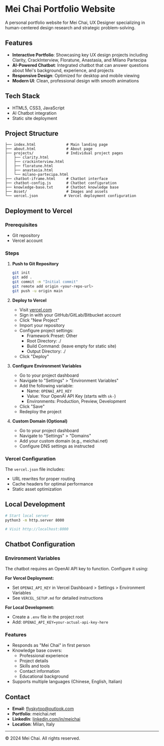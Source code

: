 # Mei Chai Portfolio Website

A personal portfolio website for Mei Chai, UX Designer specializing in human-centered design research and strategic problem-solving.

## Features

- **Interactive Portfolio**: Showcasing key UX design projects including Clarity, CrackInterview, Floratune, Anastasia, and Milano Partecipa
- **AI-Powered Chatbot**: Integrated chatbot that can answer questions about Mei's background, experience, and projects
- **Responsive Design**: Optimized for desktop and mobile viewing
- **Modern UI**: Clean, professional design with smooth animations

## Tech Stack

- HTML5, CSS3, JavaScript
- AI Chatbot integration
- Static site deployment

## Project Structure

```
├── index.html              # Main landing page
├── about.html              # About page
├── projects/               # Individual project pages
│   ├── clarity.html
│   ├── crackinterview.html
│   ├── floratune.html
│   ├── anastasia.html
│   └── milano-partecipa.html
├── chatbot-iframe.html     # Chatbot interface
├── chatbot-config.js       # Chatbot configuration
├── knowledge-base.txt      # Chatbot knowledge base
├── Asset/                  # Images and assets
└── vercel.json            # Vercel deployment configuration
```

## Deployment to Vercel

### Prerequisites
- Git repository
- Vercel account

### Steps

1. **Push to Git Repository**
   ```bash
   git init
   git add .
   git commit -m "Initial commit"
   git remote add origin <your-repo-url>
   git push -u origin main
   ```

2. **Deploy to Vercel**
   - Visit [vercel.com](https://vercel.com)
   - Sign in with your GitHub/GitLab/Bitbucket account
   - Click "New Project"
   - Import your repository
   - Configure project settings:
     - Framework Preset: Other
     - Root Directory: ./
     - Build Command: (leave empty for static site)
     - Output Directory: ./
   - Click "Deploy"

3. **Configure Environment Variables**
   - Go to your project dashboard
   - Navigate to "Settings" > "Environment Variables"
   - Add the following variable:
     - Name: `OPENAI_API_KEY`
     - Value: Your OpenAI API Key (starts with `sk-`)
     - Environments: Production, Preview, Development
   - Click "Save"
   - Redeploy the project

4. **Custom Domain (Optional)**
   - Go to your project dashboard
   - Navigate to "Settings" > "Domains"
   - Add your custom domain (e.g., meichai.net)
   - Configure DNS settings as instructed

### Vercel Configuration

The `vercel.json` file includes:
- URL rewrites for proper routing
- Cache headers for optimal performance
- Static asset optimization

## Local Development

```bash
# Start local server
python3 -m http.server 8000

# Visit http://localhost:8000
```

## Chatbot Configuration

### Environment Variables
The chatbot requires an OpenAI API key to function. Configure it using:

**For Vercel Deployment:**
- Set `OPENAI_API_KEY` in Vercel Dashboard > Settings > Environment Variables
- See `VERCEL_SETUP.md` for detailed instructions

**For Local Development:**
- Create a `.env` file in the project root
- Add: `OPENAI_API_KEY=your-actual-api-key-here`

### Features
- Responds as "Mei Chai" in first person
- Knowledge base covers:
  - Professional experience
  - Project details
  - Skills and tools
  - Contact information
  - Educational background
- Supports multiple languages (Chinese, English, Italian)

## Contact

- **Email**: flyskytoo@outlook.com
- **Portfolio**: meichai.net
- **LinkedIn**: [linkedin.com/in/meichai](https://www.linkedin.com/in/meichai)
- **Location**: Milan, Italy

---

© 2024 Mei Chai. All rights reserved.